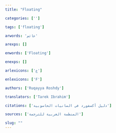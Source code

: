 ```yaml
---
title: "Floating"

categories: ['']

tags: ['floating']

arwords: 'عائم'

arexps: []

enwords: ['Floating']

enexps: []

arlexicons: ['ع']

enlexicons: ['F']

authors: ['Ruqayya Roshdy']

translators: ['Tarek Ibrahim']

citations: ['دليل أكسفورد في السانيات الحاسوبية']

sources: ['المنظمة العربية للترجمة']

slug: ""
---
```

